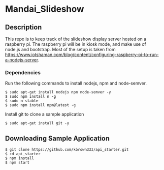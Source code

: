 # Mandai_Slideshow

## Description

This repo is to keep track of the slideshow display server hosted on a raspberry pi.
The raspberry pi will be in kiosk mode, and make use of node.js and bootstrap.
Most of the setup is taken from https://www.iotshaman.com/blog/content/configuring-raspberry-pi-to-run-a-nodejs-server.

### Dependencies

Run the following commands to install nodejs, npm and node-semver.

```
$ sudo apt-get install nodejs npm node-semver -y 
$ sudo npm install n -g
$ sudo n stable
$ sudo npm install npm@latest -g
```
Install git to clone a sample application

```
$ sudo apt-get install git -y
```

## Downloading Sample Application

```
$ git clone https://github.com/kbrown333/api_starter.git
$ cd api_starter
$ npm install
$ npm start
```